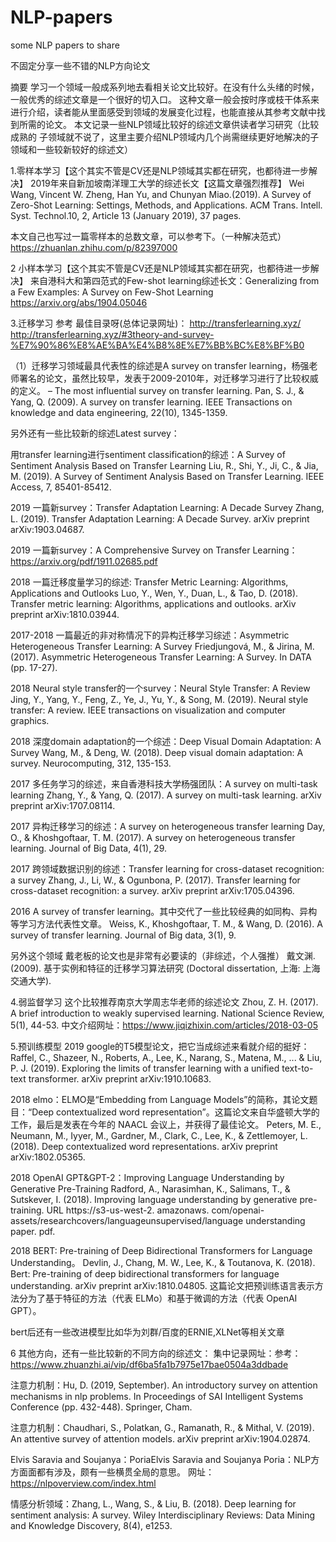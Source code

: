 # NLP-papers
some NLP papers to share

不固定分享一些不错的NLP方向论文

摘要
学习一个领域一般成系列地去看相关论文比较好。在没有什么头绪的时候，一般优秀的综述文章是一个很好的切入口。
这种文章一般会按时序或枝干体系来进行介绍，读者能从里面感受到领域的发展变化过程，也能直接从其参考文献中找到所需的论文。
本文记录一些NLP领域比较好的综述文章供读者学习研究（比较成熟的 子领域就不说了，这里主要介绍NLP领域内几个尚需继续更好地解决的子领域和一些较新较好的综述文）

1.零样本学习【这个其实不管是CV还是NLP领域其实都在研究，也都待进一步解决】
2019年来自新加坡南洋理工大学的综述长文【这篇文章强烈推荐】
Wei Wang, Vincent W. Zheng, Han Yu, and Chunyan Miao.(2019). A Survey of Zero-Shot Learning: Settings, Methods, and Applications. ACM Trans. Intell. Syst. Technol.10, 2, Article 13 (January 2019), 37 pages.

本文自己也写过一篇零样本的总数文章，可以参考下。（一种解决范式）
https://zhuanlan.zhihu.com/p/82397000

2 小样本学习【这个其实不管是CV还是NLP领域其实都在研究，也都待进一步解决】
来自港科大和第四范式的Few-shot learning综述长文：Generalizing from a Few Examples: A Survey on Few-Shot Learning
https://arxiv.org/abs/1904.05046

3.迁移学习
参考 最佳目录呀(总体记录网址)：
http://transferlearning.xyz/
http://transferlearning.xyz/#3theory-and-survey-%E7%90%86%E8%AE%BA%E4%B8%8E%E7%BB%BC%E8%BF%B0

（1）迁移学习领域最具代表性的综述是A survey on transfer learning，杨强老师署名的论文，虽然比较早，发表于2009-2010年，对迁移学习进行了比较权威的定义。 – The most influential survey on transfer learning.
Pan, S. J., & Yang, Q. (2009). A survey on transfer learning. IEEE Transactions on knowledge and data engineering, 22(10), 1345-1359.

另外还有一些比较新的综述Latest survey：

用transfer learning进行sentiment classification的综述：A Survey of Sentiment Analysis Based on Transfer Learning
Liu, R., Shi, Y., Ji, C., & Jia, M. (2019). A Survey of Sentiment Analysis Based on Transfer Learning. IEEE Access, 7, 85401-85412.

2019 一篇新survey：Transfer Adaptation Learning: A Decade Survey
Zhang, L. (2019). Transfer Adaptation Learning: A Decade Survey. arXiv preprint arXiv:1903.04687.

2019 一篇新survey：A Comprehensive Survey on Transfer Learning：https://arxiv.org/pdf/1911.02685.pdf

2018 一篇迁移度量学习的综述: Transfer Metric Learning: Algorithms, Applications and Outlooks
Luo, Y., Wen, Y., Duan, L., & Tao, D. (2018). Transfer metric learning: Algorithms, applications and outlooks. arXiv preprint arXiv:1810.03944.

2017-2018 一篇最近的非对称情况下的异构迁移学习综述：Asymmetric Heterogeneous Transfer Learning: A Survey
Friedjungová, M., & Jirina, M. (2017). Asymmetric Heterogeneous Transfer Learning: A Survey. In DATA (pp. 17-27).

2018 Neural style transfer的一个survey：Neural Style Transfer: A Review
Jing, Y., Yang, Y., Feng, Z., Ye, J., Yu, Y., & Song, M. (2019). Neural style transfer: A review. IEEE transactions on visualization and computer graphics.

2018 深度domain adaptation的一个综述：Deep Visual Domain Adaptation: A Survey
Wang, M., & Deng, W. (2018). Deep visual domain adaptation: A survey. Neurocomputing, 312, 135-153.

2017 多任务学习的综述，来自香港科技大学杨强团队：A survey on multi-task learning
Zhang, Y., & Yang, Q. (2017). A survey on multi-task learning. arXiv preprint arXiv:1707.08114.

2017 异构迁移学习的综述：A survey on heterogeneous transfer learning
Day, O., & Khoshgoftaar, T. M. (2017). A survey on heterogeneous transfer learning. Journal of Big Data, 4(1), 29.

2017 跨领域数据识别的综述：Transfer learning for cross-dataset recognition: a survey
Zhang, J., Li, W., & Ogunbona, P. (2017). Transfer learning for cross-dataset recognition: a survey. arXiv preprint arXiv:1705.04396.

2016 A survey of transfer learning。其中交代了一些比较经典的如同构、异构等学习方法代表性文章。
Weiss, K., Khoshgoftaar, T. M., & Wang, D. (2016). A survey of transfer learning. Journal of Big data, 3(1), 9.

另外这个领域 戴老板的论文也是非常有必要读的（非综述，个人强推）
戴文渊. (2009). 基于实例和特征的迁移学习算法研究 (Doctoral dissertation, 上海: 上海交通大学).

4.弱监督学习
这个比较推荐南京大学周志华老师的综述论文
Zhou, Z. H. (2017). A brief introduction to weakly supervised learning. National Science Review, 5(1), 44-53.
中文介绍网址：https://www.jiqizhixin.com/articles/2018-03-05


5.预训练模型
2019 google的T5模型论文，把它当成综述来看就介绍的挺好：
Raffel, C., Shazeer, N., Roberts, A., Lee, K., Narang, S., Matena, M., ... & Liu, P. J. (2019). Exploring the limits of transfer learning with a unified text-to-text transformer. arXiv preprint arXiv:1910.10683.

2018 elmo：ELMO是“Embedding from Language Models”的简称，其论文题目：“Deep contextualized word representation”。这篇论文来自华盛顿大学的工作，最后是发表在今年的 NAACL 会议上，并获得了最佳论文。
Peters, M. E., Neumann, M., Iyyer, M., Gardner, M., Clark, C., Lee, K., & Zettlemoyer, L. (2018). Deep contextualized word representations. arXiv preprint arXiv:1802.05365.

2018 OpenAI GPT&GPT-2：Improving Language Understanding by Generative Pre-Training
Radford, A., Narasimhan, K., Salimans, T., & Sutskever, I. (2018). Improving language understanding by generative pre-training. URL https://s3-us-west-2. amazonaws. com/openai-assets/researchcovers/languageunsupervised/language understanding paper. pdf.

2018 BERT: Pre-training of Deep Bidirectional Transformers for Language Understanding。
Devlin, J., Chang, M. W., Lee, K., & Toutanova, K. (2018). Bert: Pre-training of deep bidirectional transformers for language understanding. arXiv preprint arXiv:1810.04805.
这篇论文把预训练语言表示方法分为了基于特征的方法（代表 ELMo）和基于微调的方法（代表 OpenAI GPT）。

bert后还有一些改进模型比如华为刘群/百度的ERNIE,XLNet等相关文章


6 其他方向，还有一些比较新的不同方向的综述文：
集中记录网址：参考：https://www.zhuanzhi.ai/vip/df6ba5fa1b7975e17bae0504a3ddbade

注意力机制：Hu, D. (2019, September). An introductory survey on attention mechanisms in nlp problems. In Proceedings of SAI Intelligent Systems Conference (pp. 432-448). Springer, Cham.

注意力机制：Chaudhari, S., Polatkan, G., Ramanath, R., & Mithal, V. (2019). An attentive survey of attention models. arXiv preprint arXiv:1904.02874.

Elvis Saravia and Soujanya：PoriaElvis Saravia and Soujanya Poria：NLP方方面面都有涉及，颇有一些横贯全局的意思。
网址：https://nlpoverview.com/index.html

情感分析领域：Zhang, L., Wang, S., & Liu, B. (2018). Deep learning for sentiment analysis: A survey. Wiley Interdisciplinary Reviews: Data Mining and Knowledge Discovery, 8(4), e1253.

